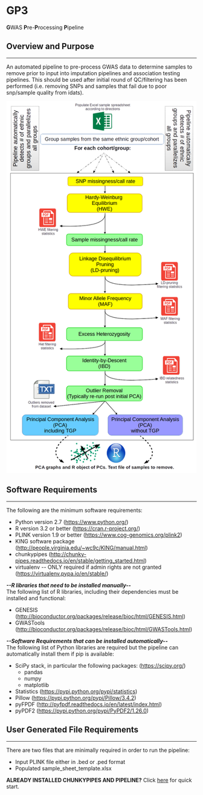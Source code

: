 # GP3
**G**WAS **P**re-**P**rocessing **P**ipeline

## Overview and Purpose
------------------------
An automated pipeline to pre-process GWAS data to determine samples to remove prior to input into imputation pipelines and association testing pipelines.  This should be used after initial round of QC/filtering has been performed (i.e. removing SNPs and samples that fail due to poor snp/sample quality from idats).

<p align="center">
<img src="https://github.com/tbrunetti/GP3/blob/master/images/GP3_pipeline_workflow.png" />
</p>

## Software Requirements
------------------------
The following are the minimum software requirements:
* Python version 2.7 (https://www.python.org/)
* R version 3.2 or better (https://cran.r-project.org/)
* PLINK version 1.9 or better (https://www.cog-genomics.org/plink2)
* KING software package (http://people.virginia.edu/~wc9c/KING/manual.html)
* chunkypipes (http://chunky-pipes.readthedocs.io/en/stable/getting_started.html)
* virtualenv -- ONLY required if admin rights are not granted (https://virtualenv.pypa.io/en/stable/) 


__*--R libraries that need to be installed manually--*__  
The following list of R libraries, including their dependencies must be installed and functional:  
  * GENESIS (http://bioconductor.org/packages/release/bioc/html/GENESIS.html)
  * GWASTools (http://bioconductor.org/packages/release/bioc/html/GWASTools.html)


__*--Software Requirements that can be installed automatically--*__  
The following list of Python libraries are required but the pipeline can automatically install them if pip is available:
  * SciPy stack, in particular the following packages: (https://scipy.org/)
    * pandas
    * numpy
    * matplotlib
  * Statistics (https://pypi.python.org/pypi/statistics)
  * Pillow (https://pypi.python.org/pypi/Pillow/3.4.2)
  * pyFPDF (http://pyfpdf.readthedocs.io/en/latest/index.html)
  * pyPDF2 (https://pypi.python.org/pypi/PyPDF2/1.26.0)


## User Generated File Requirements
-----------------------------------
There are two files that are minimally required in order to run the pipeline:
* Input PLINK file either in .bed or .ped format
* Populated sample_sheet_template.xlsx  



__ALREADY INSTALLED CHUNKYPIPES AND PIPELINE?__  Click [here](https://github.com/tbrunetti/GP3/blob/master/Quick_Start_FAQs.md) for quick start.







